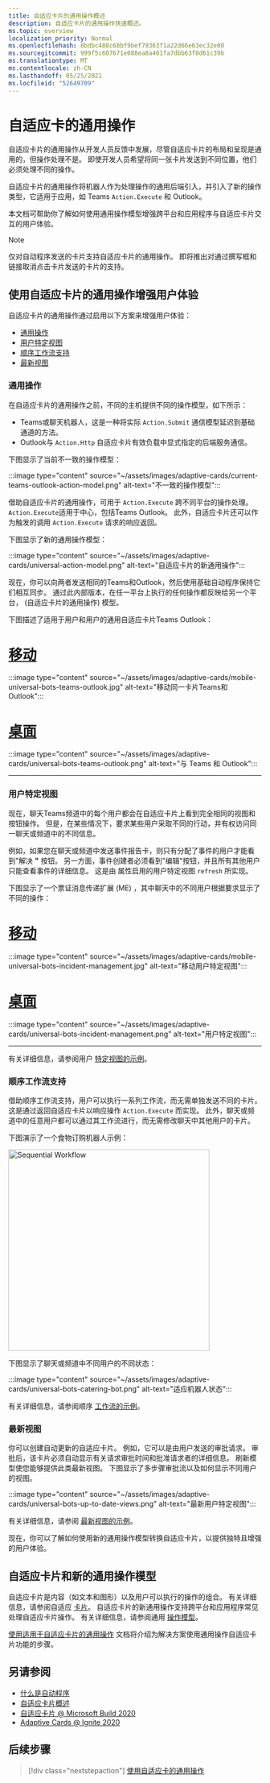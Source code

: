```yaml
---
title: 自适应卡片的通用操作概述
description: 自适应卡片的通用操作快速概述。
ms.topic: overview
localization_priority: Normal
ms.openlocfilehash: 8bdbc488c68bf9bef79363f1a22d66e63ec32e08
ms.sourcegitcommit: 999f5c607671e088ea8a461fa7dbb63f8d61c39b
ms.translationtype: MT
ms.contentlocale: zh-CN
ms.lasthandoff: 05/25/2021
ms.locfileid: "52649709"
---
```

# <a name="universal-actions-for-adaptive-cards"></a>自适应卡的通用操作

自适应卡片的通用操作从开发人员反馈中发展，尽管自适应卡片的布局和呈现是通用的，但操作处理不是。 即使开发人员希望将同一张卡片发送到不同位置，他们必须处理不同的操作。

自适应卡片的通用操作将机器人作为处理操作的通用后端引入，并引入了新的操作类型，它适用于应用，如 Teams `Action.Execute` 和 Outlook。

本文档可帮助你了解如何使用通用操作模型增强跨平台和应用程序与自适应卡片交互的用户体验。

> [!NOTE]
> 仅对自动程序发送的卡片支持自适应卡片的通用操作。 即将推出对通过撰写框和链接取消点击卡片发送的卡片的支持。

## <a name="enhance-user-experiences-with-universal-actions-for-adaptive-cards"></a>使用自适应卡片的通用操作增强用户体验

自适应卡片的通用操作通过启用以下方案来增强用户体验：

* [通用操作](#universal-actions)
* [用户特定视图](#user-specific-views)
* [顺序工作流支持](#sequential-workflow-support)
* [最新视图](#up-to-date-views)

### <a name="universal-actions"></a>通用操作

在自适应卡片的通用操作之前，不同的主机提供不同的操作模型，如下所示：

* Teams或聊天机器人，这是一种将实际 `Action.Submit` 通信模型延迟到基础通道的方法。
* Outlook与 `Action.Http` 自适应卡片有效负载中显式指定的后端服务通信。

下图显示了当前不一致的操作模型：

:::image type="content" source="~/assets/images/adaptive-cards/current-teams-outlook-action-model.png" alt-text="不一致的操作模型":::

借助自适应卡片的通用操作，可用于 `Action.Execute` 跨不同平台的操作处理。 `Action.Execute`适用于中心，包括Teams Outlook。 此外，自适应卡片还可以作为触发的调用 `Action.Execute` 请求的响应返回。

下图显示了新的通用操作模型：

:::image type="content" source="~/assets/images/adaptive-cards/universal-action-model.png" alt-text="自适应卡片的新通用操作":::

现在，你可以向两者发送相同的Teams和Outlook，然后使用基础自动程序保持它们相互同步。 通过此内部版本，在任一平台上执行的任何操作都反映给另一个平台， (自适应卡片的通用操作) 模型。

下图描述了适用于用户和用户的通用自适应卡片Teams Outlook：

# <a name="mobile"></a>[移动](#tab/mobile)

:::image type="content" source="~/assets/images/adaptive-cards/mobile-universal-bots-teams-outlook.jpg" alt-text="移动同一卡片Teams和Outlook":::

# <a name="desktop"></a>[桌面](#tab/desktop)

:::image type="content" source="~/assets/images/adaptive-cards/universal-bots-teams-outlook.png" alt-text="与 Teams 和 Outlook":::

* * *

### <a name="user-specific-views"></a>用户特定视图

现在，聊天Teams频道中的每个用户都会在自适应卡片上看到完全相同的视图和按钮操作。 但是，在某些情况下，要求某些用户采取不同的行动，并有权访问同一聊天或频道中的不同信息。

例如，如果您在聊天或频道中发送事件报告卡，则只有分配了事件的用户才能看到"解决 **"** 按钮。 另一方面，事件创建者必须看到"编辑"按钮，并且所有其他用户只能查看事件的详细信息。 这是由 属性启用的用户特定视图 `refresh` 所实现。

下图显示了一个票证消息传递扩展 (ME) ，其中聊天中的不同用户根据要求显示了不同的操作：

# <a name="mobile"></a>[移动](#tab/mobile)

:::image type="content" source="~/assets/images/adaptive-cards/mobile-universal-bots-incident-management.jpg" alt-text="移动用户特定视图":::

# <a name="desktop"></a>[桌面](#tab/desktop)

:::image type="content" source="~/assets/images/adaptive-cards/universal-bots-incident-management.png" alt-text="用户特定视图":::

* * *

有关详细信息，请参阅用户 [特定视图的示例](User-Specific-Views.md)。

### <a name="sequential-workflow-support"></a>顺序工作流支持

借助顺序工作流支持，用户可以执行一系列工作流，而无需单独发送不同的卡片。 这是通过返回自适应卡片以响应操作 `Action.Execute` 而实现。 此外，聊天或频道中的任意用户都可以通过其工作流进行，而无需修改聊天中其他用户的卡片。

下图演示了一个食物订购机器人示例： <br/>

<img src="~/assets/images/bots/sequentialWorkflow.gif" alt="Sequential Workflow" width="400"/>

下图显示了聊天或频道中不同用户的不同状态：

:::image type="content" source="~/assets/images/adaptive-cards/universal-bots-catering-bot.png" alt-text="适应机器人状态":::

有关详细信息，请参阅顺序 [工作流的示例](Sequential-Workflows.md)。

### <a name="up-to-date-views"></a>最新视图

你可以创建自动更新的自适应卡片。 例如，它可以是由用户发送的审批请求。 审批后，该卡片必须自动显示有关请求审批时间和批准请求者的详细信息。 刷新模型使您能够提供此类最新视图。 下图显示了多步骤审批流以及如何显示不同用户的视图。

:::image type="content" source="~/assets/images/adaptive-cards/universal-bots-up-to-date-views.png" alt-text="最新用户特定视图":::

有关详细信息，请参阅 [最新视图的示例](Up-To-Date-Views.md)。

现在，你可以了解如何使用新的通用操作模型转换自适应卡片，以提供独特且增强的用户体验。

## <a name="adaptive-cards-and-the-new-universal-actions-model"></a>自适应卡片和新的通用操作模型

自适应卡片是内容（如文本和图形）以及用户可以执行的操作的组合。 有关详细信息，请参阅自适应 [卡片](http://adaptivecards.io/)。 自适应卡片的新通用操作支持跨平台和应用程序常见处理自适应卡片操作。 有关详细信息，请参阅通用 [操作模型](/adaptive-cards/authoring-cards/universal-action-model)。

[使用适用于自适应卡片的通用操作](Work-with-universal-actions-for-adaptive-cards.md) 文档将介绍为解决方案使用通用操作自适应卡片功能的步骤。

## <a name="see-also"></a>另请参阅

* [什么是自动程序](~/bots/what-are-bots.md)
* [自适应卡片概述](~/task-modules-and-cards/what-are-cards.md)
* [自适应卡片 @ Microsoft Build 2020](https://youtu.be/hEBhwB72Qn4?t=1393)
* [Adaptive Cards @ Ignite 2020](https://techcommunity.microsoft.com/t5/video-hub/elevate-user-experiences-with-teams-and-adaptive-cards/m-p/1689460)

## <a name="next-step"></a>后续步骤

> [!div class="nextstepaction"]
> [使用自适应卡的通用操作](Work-with-universal-actions-for-adaptive-cards.md)
